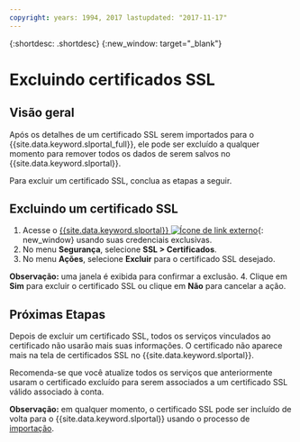 ```yaml
---
copyright: years: 1994, 2017 lastupdated: "2017-11-17"
---
```


{:shortdesc: .shortdesc}
{:new_window: target="_blank"}

# Excluindo certificados SSL

## Visão geral

Após os detalhes de um certificado SSL serem importados para o {{site.data.keyword.slportal_full}}, ele pode ser excluído a qualquer momento para remover todos os dados de serem salvos no {{site.data.keyword.slportal}}.

Para excluir um certificado SSL, conclua as etapas a seguir.

## Excluindo um certificado SSL

1. Acesse o [{{site.data.keyword.slportal}} ![Ícone de link externo](../../icons/launch-glyph.svg "Ícone de link externo")](https://control.softlayer.com/){: new_window} usando suas credenciais exclusivas.
2. No menu **Segurança**, selecione **SSL > Certificados**.
3. No menu **Ações**, selecione **Excluir** para o certificado SSL desejado.

  **Observação:** uma janela é exibida para confirmar a exclusão.
4. Clique em **Sim** para excluir o certificado SSL ou clique em **Não** para cancelar a ação.

## Próximas Etapas

Depois de excluir um certificado SSL, todos os serviços vinculados ao certificado não usarão mais suas informações. O certificado não aparece mais na tela de certificados SSL no {{site.data.keyword.slportal}}.

Recomenda-se que você atualize todos os serviços que anteriormente usaram o certificado excluído para serem associados a um certificado SSL válido associado à conta.

**Observação:** em qualquer momento, o certificado SSL pode ser incluído de volta para o {{site.data.keyword.slportal}} usando o processo de [importação](import-ssl-certificate.html).
